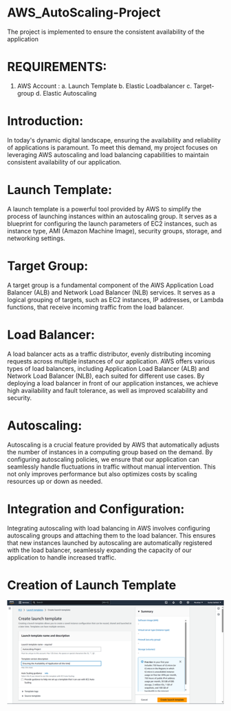 # AWS_AutoScaling-Project
The project is implemented to ensure the consistent availability of  the application

# REQUIREMENTS:
1. AWS Account :
 a. Launch Template
 b. Elastic Loadbalancer
 c. Target-group
 d. Elastic Autoscaling
 
 # Introduction:
In today's dynamic digital landscape, ensuring the availability and reliability of applications is paramount. To meet this demand, my project focuses on leveraging AWS autoscaling and load balancing capabilities to maintain consistent availability of our application.

 # Launch Template:
A launch template is a powerful tool provided by AWS to simplify the process of launching instances within an autoscaling group. It serves as a blueprint for configuring the launch parameters of EC2 instances, such as instance type, AMI (Amazon Machine Image), security groups, storage, and networking settings.

# Target Group:
A target group is a fundamental component of the AWS Application Load Balancer (ALB) and Network Load Balancer (NLB) services. It serves as a logical grouping of targets, such as EC2 instances, IP addresses, or Lambda functions, that receive incoming traffic from the load balancer.

# Load Balancer:
A load balancer acts as a traffic distributor, evenly distributing incoming requests across multiple instances of our application. AWS offers various types of load balancers, including Application Load Balancer (ALB) and Network Load Balancer (NLB), each suited for different use cases. By deploying a load balancer in front of our application instances, we achieve high availability and fault tolerance, as well as improved scalability and security.

# Autoscaling:
Autoscaling is a crucial feature provided by AWS that automatically adjusts the number of instances in a computing group based on the demand. By configuring autoscaling policies, we ensure that our application can seamlessly handle fluctuations in traffic without manual intervention. This not only improves performance but also optimizes costs by scaling resources up or down as needed.

# Integration and Configuration:
Integrating autoscaling with load balancing in AWS involves configuring autoscaling groups and attaching them to the load balancer. This ensures that new instances launched by autoscaling are automatically registered with the load balancer, seamlessly expanding the capacity of our application to handle increased traffic.

# Creation of Launch Template

![alt text](<Screenshot 2024-04-29 195351.png>)